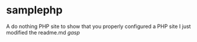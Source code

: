 samplephp
=========

A do nothing PHP site to show that you properly configured a PHP site
 I just modified the readme.md *gasp* 